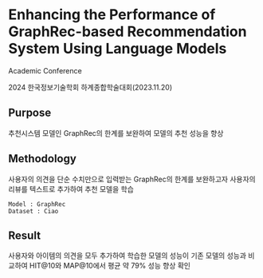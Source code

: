 # Enhancing the Performance of GraphRec-based Recommendation System Using Language Models
Academic Conference
    
  2024 한국정보기술학회 하계종합학술대회(2023.11.20)

## Purpose
추천시스템 모델인 GraphRec의 한계를 보완하여 모델의 추천 성능을 향상

## Methodology
사용자의 의견을 단순 수치만으로 입력받는 GraphRec의 한계를 보완하고자 사용자의 리뷰를 텍스트로 추가하여 추천 모델을 학습
	
	Model : GraphRec
	Dataset : Ciao

## Result
사용자와 아이템의 의견을 모두 추가하여 학습한 모델의 성능이 기존 모델의 성능과 비교하여 HIT@10와 MAP@10에서 평균 약 79% 성능 향상 확인 
